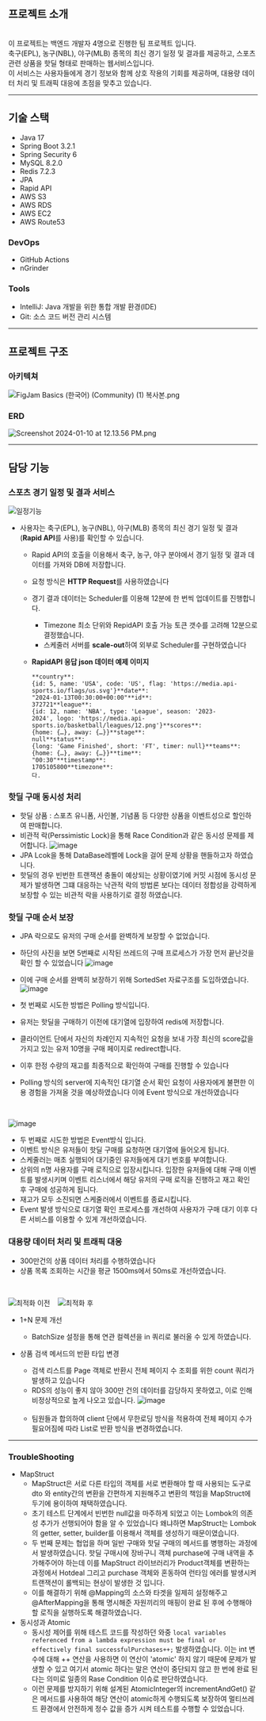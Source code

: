 ## 프로젝트 소개
<br>
이 프로젝트는 백엔드 개발자 4명으로 진행한 팀 프로젝트 입니다.
<br>
축구(EPL), 농구(NBL), 야구(MLB) 종목의 최신 경기 일정 및 결과를 제공하고, 스포츠 관련 상품을 핫딜 형태로 판매하는 웹서비스입니다.<br> 이 서비스는 사용자들에게 경기 정보와 함께 상호 작용의 기회를 제공하며, 대용량 데이터 처리 및 트래픽 대응에 초점을 맞추고 있습니다.

---

## 기술 스택
-  Java 17
-  Spring Boot 3.2.1
-  Spring Security 6
-  MySQL 8.2.0
-  Redis 7.2.3
- JPA
- Rapid API
- AWS S3
- AWS RDS
- AWS EC2
- AWS Route53

### DevOps
- GitHub Actions
- nGrinder

### Tools
- IntelliJ: Java 개발을 위한 통합 개발 환경(IDE)
- Git: 소스 코드 버전 관리 시스템
---
## 프로젝트 구조
### 아키텍쳐
![FigJam Basics (한국어) (Community) (1) 복사본.png](src%2Fmain%2Fresources%2Fstatic%2FFigJam%20Basics%20%28%ED%95%9C%EA%B5%AD%EC%96%B4%29%20%28Community%29%20%281%29%20%EB%B3%B5%EC%82%AC%EB%B3%B8.png)
### ERD
![Screenshot 2024-01-10 at 12.13.56 PM.png](src%2Fmain%2Fresources%2Fstatic%2FScreenshot%202024-01-10%20at%2012.13.56%20PM.png)


---

## 담당 기능

### 스포츠 경기 일정 및 결과 서비스
![일정기능](https://github.com/JungHyunMoon/EchoProject-BE/assets/120004247/f4c5f6a7-026e-4b75-a16b-568d0eff60c5)
- 사용자는 축구(EPL), 농구(NBL), 야구(MLB) 종목의 최신 경기 일정 및 결과(**Rapid API**를 사용)를 확인할 수 있습니다.
    - Rapid API의 호출을 이용해서 축구, 농구, 야구 분야에서 경기 일정 및 결과 데이터를 가져와 DB에 저장합니다.
    - 요청 방식은 **HTTP Request**를 사용하였습니다
    - 경기 결과 데이터는 Scheduler를 이용해 12분에 한 번씩 업데이트를 진행합니다.
        - Timezone 최소 단위와 RepidAPI 호출 가능 토큰 갯수를 고려해 12분으로 결정했습니다.
        - 스케줄러 서버를 **scale-out**하여 외부로 Scheduler를 구현하였습니다
    - **RapidAPI 응답 json 데이터 예제 이미지**
        
        ```        
        **country**: 
        {id: 5, name: 'USA', code: 'US', flag: 'https://media.api-sports.io/flags/us.svg'}**date**: 
        "2024-01-13T00:30:00+00:00"**id**: 
        372721**league**: 
        {id: 12, name: 'NBA', type: 'League', season: '2023-2024', logo: 'https://media.api-sports.io/basketball/leagues/12.png'}**scores**: 
        {home: {…}, away: {…}}**stage**: 
        null**status**: 
        {long: 'Game Finished', short: 'FT', timer: null}**teams**: 
        {home: {…}, away: {…}}**time**: 
        "00:30"**timestamp**: 
        1705105800**timezone**: 
      다.
  
### 핫딜 구매 동시성 처리
-  핫딜 상품 : 스포츠 유니폼, 사인볼, 기념품 등 다양한 상품을 이벤트성으로 할인하여 판매합니다.
-  비관적 락(Perssimistic Lock)을 통해 Race Condition과 같은 동시성 문제를 제어합니다.
![image](https://github.com/JungHyunMoon/EchoProject-BE/assets/120004247/848679cb-74c5-478c-b24d-5bd184571267)
- JPA Lcok을 통해 DataBase레벨에 Lock을 걸어 문제 상황을 핸들하고자 하였습니다.
- 핫딜의 경우 빈번한 트랜잭션 충돌이 예상되는 상황이였기에 커밋 시점에 동시성 문제가 발생하면 그떄 대응하는 낙관적 락의 방법론 보다는 데이터 정합성을 강력하게 보장할 수 있는 비관적 락을 사용하기로 결정 하였습니다.

### 핫딜 구매 순서 보장
- JPA 락으로도 유저의 구매 순서를 완벽하게 보장할 수 없었습니다.
- 하단의 사진을 보면 5번째로 시작된 쓰레드의 구매 프로세스가 가장 먼저 끝난것을 확인 할 수 있었습니다
![image](https://github.com/JungHyunMoon/EchoProject-BE/assets/120004247/41d9647e-2d46-45fd-8635-785ca022c17d)

- 이에 구매 순서를 완벽히 보장하기 위해 SortedSet 자료구조를 도입하였습니다.
![image](https://github.com/JungHyunMoon/EchoProject-BE/assets/120004247/3b102800-cf8d-4baa-895a-91c4f3a886b3)
- 첫 번째로 시도한 방법은 Polling 방식입니다.
- 유저는 핫딜을 구매하기 이전에 대기열에 입장하여 redis에 저장합니다.
- 클라이언트 단에서 자신의 차례인지 지속적인 요청을 보내 가장 최신의 score값을 가지고 있는 유저 10명을 구매 페이지로 redirect합니다. 
- 이후 한정 수량의 재고를 최종적으로 확인하여 구매를 진행할 수 있습니다
- Polling 방식의 server에 지속적인 대기열 순서 확인 요청이 사용자에게 불편한 이용 경험을 가져올 것을 예상하였습니다 이에 Event 방식으로 개선하였습니다

<br>

![image](https://github.com/JungHyunMoon/EchoProject-BE/assets/120004247/00c21996-67e1-4091-8bd5-3839fc288358)
- 두 번째로 시도한 방법은 Event방식 입니다.
- 이벤트 방식은 유저들이 핫딜 구매를 요청하면 대기열에 들어오게 됩니다.
- 스케줄러는 매초 실행되어 대기중인 유저들에게 대기 번호를 부여합니다.
- 상위의 n명 사용자를 구매 로직으로 입장시킵니다. 입장한 유저들에 대해 구매 이벤트를 발생시키며 이벤트 리스너에서 해당 유저의 구매 로직을 진행하고 재고 확인 후 구매에 성공하게 됩니다.
- 재고가 모두 소진되면 스케줄러에서 이벤트를 종료시킵니다.
- Event 발생 방식으로 대기열 확인 프로세스를 개선하여 사용자가 구매 대기 이후 다른 서비스를 이용할 수 있게 개선하였습니다. 

### 대용량 데이터 처리 및 트래픽 대응
- 300만건의 상품 데이터 처리를 수행하였습니다
- 상품 목록 조회하는 시간을 평균 1500ms에서 50ms로 개선하였습니다.

<br>

![최적화 이전](https://github.com/JungHyunMoon/EchoProject-BE/assets/120004247/319b4bdd-6723-4fdb-9f6f-f1271e965099) &nbsp;&nbsp; ![최적화 후](https://github.com/JungHyunMoon/EchoProject-BE/assets/120004247/7df9fa30-aa7a-4c0d-967b-d2dc4cadd209)

- 1+N 문제 개선
  - BatchSize 설정을 통해 연관 컬렉션을 in 쿼리로 불러올 수 있게 하였습니다.


- 상품 검색 메서드의 반환 타입 변경
  - 검색 리스트를 Page 객체로 반환시 전체 페이지 수 조회를 위한 count 쿼리가 발생하고 있습니다<br>
  - RDS의 성능이 좋지 않아 300만 건의 데이터를 감당하지 못하였고, 이로 인해 비정상적으로 높게 나오고 있습니다.
  ![image](https://github.com/JungHyunMoon/EchoProject-BE/assets/120004247/e5b277c5-a03f-474a-b7f2-c246f431ad73)
  <br>
  
  - 팀원들과 합의하여 client 단에서 무한로딩 방식을 적용하여 전체 페이지 수가 필요어짐에 따라 List로 반환 방식을 변경하였습니다. 

---

### TroubleShooting
- MapStruct
  - MapStruct은 서로 다른 타입의 객체를 서로 변환해야 할 때 사용되는 도구로 dto 와 entity간의 변환을 간편하게 지원해주고 변환의 책임을 MapStruct에 두기에 용이하여 채택하였습니다.
  - 초기 테스트 단계에서 빈번한 null값을 마주하게 되었고 이는 Lombok의 의존성 추가가 선행되어야 함을 알 수 있었습니다 왜냐하면 MapStruct는 Lombok의 getter, setter, builder를 이용해서 객체를 생성하기 때문이였습니다.
  - 두 번째 문제는 협업을 하며 일반 구매와 핫딜 구매의 메서드를 병행하는 과정에서 발생하였습니다. 핫딜 구매시에 장바구니 객체 purchase에 구매 내역을 추가해주어야 하는데 이를 MapStruct 라이브러리가 Product객체를 변환하는 과정에서 Hotdeal 그리고 purchase 객체와 혼동하여 런타임 에러를 발생시켜 트랜잭션이 롤백되는 현상이 발생한 것 입니다.
  - 이를 해결하기 위해 @Mapping의 소스와 타겟을 일제히 설정해주고 @AfterMapping을 통해 명시해준 자원끼리의 매핑이 완료 된 후에 수행해야 할 로직을 실행하도록 해결하였습니다.
- 동시성과 Atomic
  - 동시성 제어를 위해 테스트 코드를 작성하던 와중 ```local variables referenced from a lambda expression must be final or effectively final successfulPurchases++;``` 발생하였습니다. 이는 int 변수에 대해 ++ 연산을 사용하면 이 연산이 'atomic' 하지 않기 때문에 문제가 발생할 수 있고 여기서 atomic 하다는 말은 연산이 중단되지 않고 한 번에 완료 된다는 의미로 일종의 Rase Condition 이슈로 판단하였습니다.
  - 이런 문제를 방지하기 위해 설계된 AtomicInteger의 incrementAndGet() 같은 메서드를 사용하여 해당 연산이 atomic하게 수행되도록 보장하여 멀티쓰레드 환경에서 안전하게 정수 값을 증가 시켜 테스트를 수행할 수 있었습니다.
 
